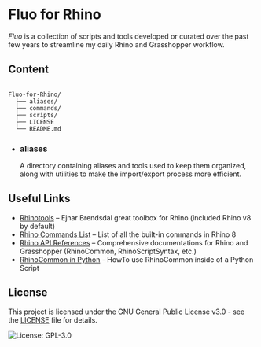 # Fluo for Rhino

*Fluo* is a collection of scripts and tools developed or curated over the past few years to streamline my daily Rhino and Grasshopper workflow.


## Content

```plaintext

Fluo-for-Rhino/
  ├── aliases/
  ├── commands/
  ├── scripts/
  ├── LICENSE
  └── README.md
```

- ### aliases
  A directory containing aliases and tools used to keep them organized, along with utilities to make the import/export process more efficient.


## Useful Links

- [Rhinotools](https://github.com/ejnaren/rhinotools/tree/master)  –  Ejnar Brendsdal great toolbox for Rhino (included Rhino v8 by default)
- [Rhino Commands List](https://docs.mcneel.com/rhino/8/help/en-us/commandlist/command_list.htm)  –  List of all the built-in commands in Rhino 8
- [Rhino API References](https://developer.rhino3d.com/api/)  –  Comprehensive documentations for Rhino and Grasshopper (RhinoCommon, RhinoScriptSyntax, etc.)
- [RhinoCommon in Python](https://developer.rhino3d.com/guides/rhinopython/using-rhinocommon-from-python/)  -  HowTo use RhinoCommon inside of a Python Script



## License

This project is licensed under the GNU General Public License v3.0 - see the [LICENSE](LICENSE) file for details.

![License: GPL-3.0](https://img.shields.io/badge/License-GPL%20v3-blue.svg)
